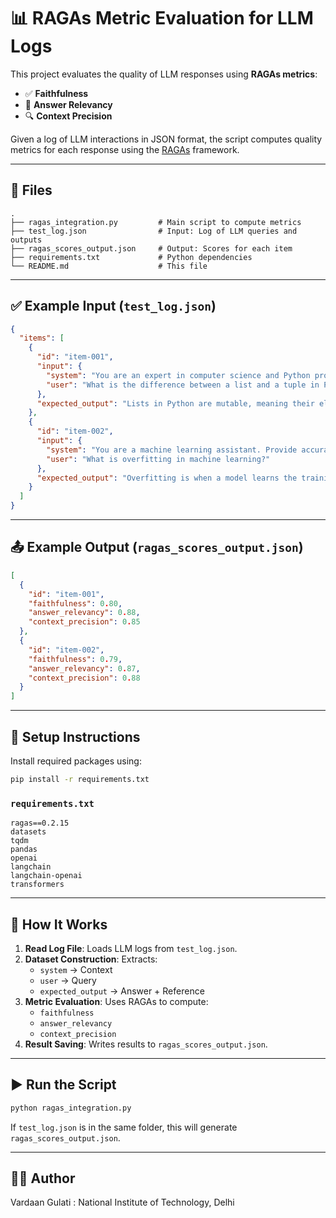 # 📊 RAGAs Metric Evaluation for LLM Logs

This project evaluates the quality of LLM responses using **RAGAs metrics**:
- ✅ **Faithfulness**
- 🎯 **Answer Relevancy**
- 🔍 **Context Precision**

Given a log of LLM interactions in JSON format, the script computes quality metrics for each response using the [RAGAs](https://github.com/explodinggradients/ragas) framework.

---

## 📁 Files

```
.
├── ragas_integration.py         # Main script to compute metrics
├── test_log.json                # Input: Log of LLM queries and outputs
├── ragas_scores_output.json     # Output: Scores for each item
├── requirements.txt             # Python dependencies
└── README.md                    # This file
```

---

## ✅ Example Input (`test_log.json`)

```json
{
  "items": [
    {
      "id": "item-001",
      "input": {
        "system": "You are an expert in computer science and Python programming.",
        "user": "What is the difference between a list and a tuple in Python?"
      },
      "expected_output": "Lists in Python are mutable, meaning their elements can be changed. Tuples, on the other hand, are immutable. Also, lists use square brackets [], while tuples use parentheses ()."
    },
    {
      "id": "item-002",
      "input": {
        "system": "You are a machine learning assistant. Provide accurate, concise answers.",
        "user": "What is overfitting in machine learning?"
      },
      "expected_output": "Overfitting is when a model learns the training data too well, including noise, and fails to generalize to new data. It performs well on training data but poorly on unseen data."
    }
  ]
}
```

---

## 📤 Example Output (`ragas_scores_output.json`)

```json
[
  {
    "id": "item-001",
    "faithfulness": 0.80,
    "answer_relevancy": 0.88,
    "context_precision": 0.85
  },
  {
    "id": "item-002",
    "faithfulness": 0.79,
    "answer_relevancy": 0.87,
    "context_precision": 0.88
  }
]
```

---

## 🧪 Setup Instructions

Install required packages using:

```bash
pip install -r requirements.txt
```

### `requirements.txt`

```
ragas==0.2.15
datasets
tqdm
pandas
openai
langchain
langchain-openai
transformers
```

---

## 🧠 How It Works

1. **Read Log File**: Loads LLM logs from `test_log.json`.
2. **Dataset Construction**: Extracts:
   - `system` → Context
   - `user` → Query
   - `expected_output` → Answer + Reference
3. **Metric Evaluation**: Uses RAGAs to compute:
   - `faithfulness`
   - `answer_relevancy`
   - `context_precision`
4. **Result Saving**: Writes results to `ragas_scores_output.json`.

---

## ▶️ Run the Script

```bash
python ragas_integration.py
```

If `test_log.json` is in the same folder, this will generate `ragas_scores_output.json`.

---

## 🙋‍♂️ Author
Vardaan Gulati : 
National Institute of Technology, Delhi

